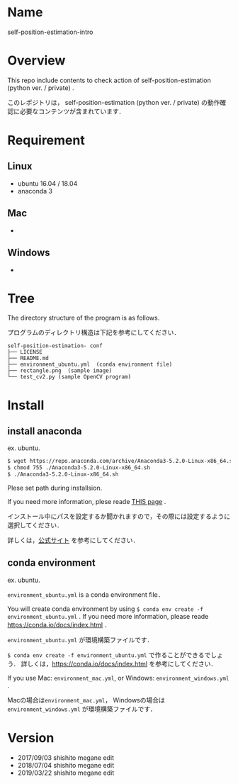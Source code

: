 # Name

self-position-estimation-intro

# Overview

This repo include contents to check action of self-position-estimation (python ver. / private) .

このレポジトリは， self-position-estimation (python ver. / private) の動作確認に必要なコンテンツが含まれています．

# Requirement

## Linux
- ubuntu 16.04 / 18.04
- anaconda 3

## Mac
- 

## Windows

- 

# Tree

The directory structure of the program is as follows. 

プログラムのディレクトリ構造は下記を参考にしてください．

```
self-position-estimation- conf
├── LICENSE
├── README.md
├── environment_ubuntu.yml  (conda environment file)
├── rectangle.png  (sample image)
└── test_cv2.py (sample OpenCV program)

```

# Install

## install anaconda

ex. ubuntu.


```bash
$ wget https://repo.anaconda.com/archive/Anaconda3-5.2.0-Linux-x86_64.sh
$ chmod 755 ./Anaconda3-5.2.0-Linux-x86_64.sh
$ ./Anaconda3-5.2.0-Linux-x86_64.sh
```

Plese set path during installsion.

If you need more information, plese reade [THIS page](https://docs.anaconda.com/anaconda/install/) . 

インストール中にパスを設定するか聞かれますので，その際には設定するように選択してください．

詳しくは，[公式サイト](https://docs.anaconda.com/anaconda/install/) を参考にしてください．

## conda environment

ex. ubuntu.

`environment_ubuntu.yml` is a conda environment file．

You will create conda environment by using `$ conda env create -f environment_ubuntu.yml` .
If you need more information, please reade https://conda.io/docs/index.html ．

`environment_ubuntu.yml` が環境構築ファイルです．

`$ conda env create -f environment_ubuntu.yml` で作ることができるでしょう．
詳しくは，https://conda.io/docs/index.html を参考にしてください．

If you use Mac: `environment_mac.yml`, or Windows: `environment_windows.yml` .

Macの場合は`environment_mac.yml`， Windowsの場合は `environment_windows.yml` が環境構築ファイルです．


# Version

- 2017/09/03 shishito megane edit
- 2018/07/04 shishito megane edit
- 2019/03/22 shishito megane edit

